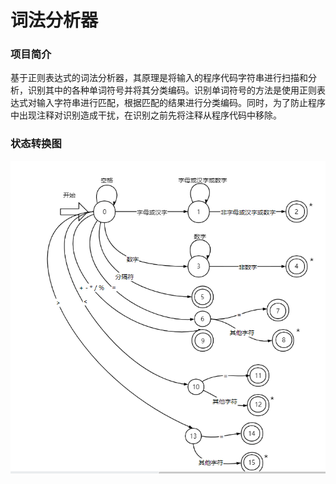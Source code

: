 # 词法分析器
### 项目简介
基于正则表达式的词法分析器，其原理是将输入的程序代码字符串进行扫描和分析，识别其中的各种单词符号并将其分类编码。识别单词符号的方法是使用正则表达式对输入字符串进行匹配，根据匹配的结果进行分类编码。同时，为了防止程序中出现注释对识别造成干扰，在识别之前先将注释从程序代码中移除。 
### 状态转换图
<img src="https://github.com/hhhanabi/code/blob/main/1.png">
